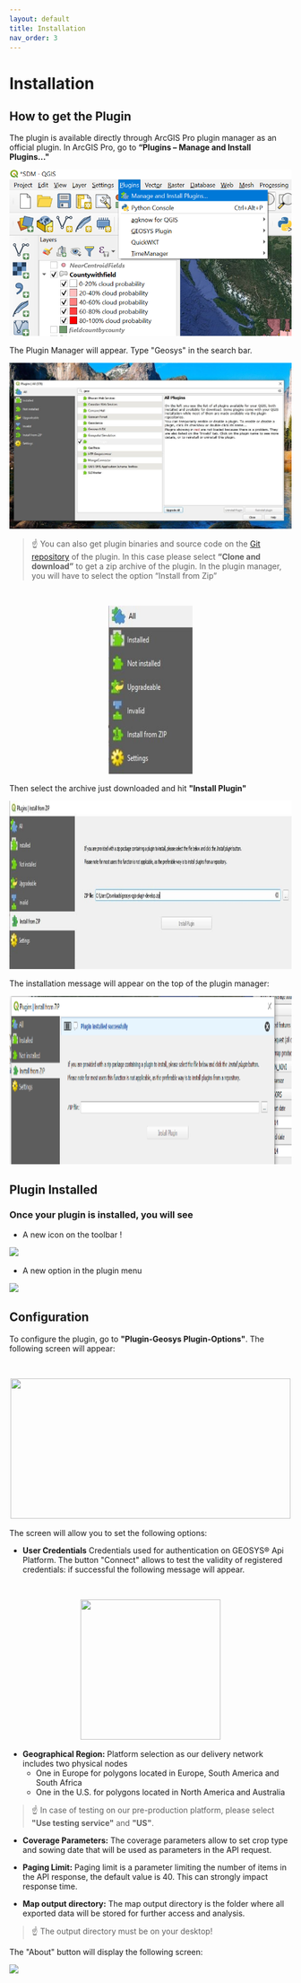 ```yaml
---
layout: default
title: Installation
nav_order: 3
---
```



# Installation

## How to get the Plugin
The plugin is available directly through ArcGIS Pro plugin manager as an official plugin. In ArcGIS Pro, go to <Strong>“Plugins – Manage and Install Plugins..." </Strong>

![](https://raw.githubusercontent.com/GEOSYS/qgis-plugin-doc/master/pictures/doc1.png)

The Plugin Manager will appear.
Type "Geosys" in the search bar.

![](https://raw.githubusercontent.com/GEOSYS/qgis-plugin-doc/master/pictures/doc2.jpg)

> ☝️ You can also get plugin binaries and source code on the [Git repository](https://github.com/GEOSYS/qgis-plugin) of the plugin. In this case please select <Strong>“Clone and download”</Strong> to get a zip archive of the plugin. 
In the plugin manager, you will have to select the option “Install from Zip” 
<br>
<p align="center">
  <img width="150" height="300" src="https://raw.githubusercontent.com/GEOSYS/qgis-plugin-doc/master/pictures/doc3.jpg">
</p>

Then select the archive just downloaded and hit <Strong>"Install Plugin"</Strong>
<p align="center">
  <img width="600" height="300" src="https://raw.githubusercontent.com/GEOSYS/qgis-plugin-doc/master/pictures/doc4.jpg">
</p>

The installation message will appear on the top of the plugin manager:
<p align="center">
  <img width="600" height="300" src="https://raw.githubusercontent.com/GEOSYS/qgis-plugin-doc/master/pictures/doc5.png">
</p>

## Plugin Installed

 ### Once your plugin is installed, you will see


 - A new icon on the toolbar !

![](https://raw.githubusercontent.com/GEOSYS/qgis-plugin-doc/master/pictures/plugin_icon.png)

 - A new option in the plugin menu

![](https://raw.githubusercontent.com/GEOSYS/qgis-plugin-doc/master/pictures/geosys_plugin_option.png)

## Configuration


To configure the plugin, go to <Strong>"Plugin-Geosys Plugin-Options"</Strong>.
The following screen will appear:

<br>
<p align="center">
  <img width="500" height="250" src="https://raw.githubusercontent.com/GEOSYS/qgis-plugin-doc/master/pictures/geosys_option_panel.png">
<br>

The screen will allow you to set the following options:
  
- <Strong>User Credentials</Strong> Credentials used for authentication on GEOSYS® Api Platform. The button "Connect" allows to test the validity of registered credentials: if successful the following message will appear.
  
<br>
<p align="center">
  <img width="250" height="250" src="https://raw.githubusercontent.com/GEOSYS/qgis-plugin-doc/master/pictures/Authentication_image.png">
<br>
</p>


- <Strong>Geographical Region:</Strong> Platform selection as our delivery network includes two physical nodes
    - One in Europe for polygons located in Europe, South America and South Africa
    - One in the U.S. for polygons located in North America and Australia
 > ☝️  In case of testing on our pre-production platform, please select **"Use testing service"** and **"US"**.


 - <Strong>Coverage Parameters:</Strong> The coverage parameters allow to set crop type and sowing date that will be used as parameters in the API request.

 - <Strong>Paging Limit:</Strong> Paging limit is a parameter limiting the number of items in the API response, the default value is 40. This can strongly impact response time.
 
 - <Strong>Map output directory:</Strong> The map output directory is the folder where all exported data will be stored for further access and analysis.
 > ☝️   The output directory must be on your desktop!

 The "About" button will display the following screen:
 

 ![](https://raw.githubusercontent.com/GEOSYS/qgis-plugin-doc/master/pictures/About_button.png)
